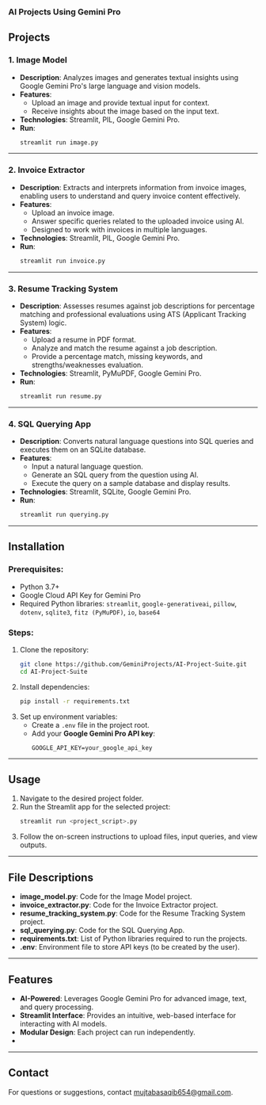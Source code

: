 ### AI Projects Using Gemini Pro

## Projects

### 1. **Image Model**
   - **Description**: Analyzes images and generates textual insights using Google Gemini Pro's large language and vision models.
   - **Features**:
     - Upload an image and provide textual input for context.
     - Receive insights about the image based on the input text.
   - **Technologies**: Streamlit, PIL, Google Gemini Pro.
   - **Run**:
     ```bash
     streamlit run image.py
     ```

---

### 2. **Invoice Extractor**
   - **Description**: Extracts and interprets information from invoice images, enabling users to understand and query invoice content effectively.
   - **Features**:
     - Upload an invoice image.
     - Answer specific queries related to the uploaded invoice using AI.
     - Designed to work with invoices in multiple languages.
   - **Technologies**: Streamlit, PIL, Google Gemini Pro.
   - **Run**:
     ```bash
     streamlit run invoice.py
     ```

---

### 3. **Resume Tracking System**
   - **Description**: Assesses resumes against job descriptions for percentage matching and professional evaluations using ATS (Applicant Tracking System) logic.
   - **Features**:
     - Upload a resume in PDF format.
     - Analyze and match the resume against a job description.
     - Provide a percentage match, missing keywords, and strengths/weaknesses evaluation.
   - **Technologies**: Streamlit, PyMuPDF, Google Gemini Pro.
   - **Run**:
     ```bash
     streamlit run resume.py
     ```

---

### 4. **SQL Querying App**
   - **Description**: Converts natural language questions into SQL queries and executes them on an SQLite database.
   - **Features**:
     - Input a natural language question.
     - Generate an SQL query from the question using AI.
     - Execute the query on a sample database and display results.
   - **Technologies**: Streamlit, SQLite, Google Gemini Pro.
   - **Run**:
     ```bash
     streamlit run querying.py
     ```

---

## Installation
### Prerequisites:
- Python 3.7+
- Google Cloud API Key for Gemini Pro
- Required Python libraries: `streamlit`, `google-generativeai`, `pillow`, `dotenv`, `sqlite3`, `fitz (PyMuPDF)`, `io`, `base64`

### Steps:
1. Clone the repository:
   ```bash
   git clone https://github.com/GeminiProjects/AI-Project-Suite.git
   cd AI-Project-Suite
   ```
2. Install dependencies:
   ```bash
   pip install -r requirements.txt
   ```
3. Set up environment variables:
   - Create a `.env` file in the project root.
   - Add your **Google Gemini Pro API key**:
     ```env
     GOOGLE_API_KEY=your_google_api_key
     ```

---

## Usage
1. Navigate to the desired project folder.
2. Run the Streamlit app for the selected project:
   ```bash
   streamlit run <project_script>.py
   ```
3. Follow the on-screen instructions to upload files, input queries, and view outputs.

---

## File Descriptions
- **image_model.py**: Code for the Image Model project.
- **invoice_extractor.py**: Code for the Invoice Extractor project.
- **resume_tracking_system.py**: Code for the Resume Tracking System project.
- **sql_querying.py**: Code for the SQL Querying App.
- **requirements.txt**: List of Python libraries required to run the projects.
- **.env**: Environment file to store API keys (to be created by the user).

---

## Features
- **AI-Powered**: Leverages Google Gemini Pro for advanced image, text, and query processing.
- **Streamlit Interface**: Provides an intuitive, web-based interface for interacting with AI models.
- **Modular Design**: Each project can run independently.
- 
---

## Contact
For questions or suggestions, contact mujtabasaqib654@gmail.com.
